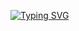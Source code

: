 [![Typing SVG](https://readme-typing-svg.demolab.com/?color=AC93F7&lines=Welcome+to+Helena's+Space👩🏻‍💻;Hello,+I'm+Helena🙋🏻‍♀️)](https://git.io/typing-svg)

<!--
**yolophg/yolophg** is a ✨ _special_ ✨ repository because its `README.md` (this file) appears on your GitHub profile.

Here are some ideas to get you started:

- 🔭 I’m currently working on ...
- 🌱 I’m currently learning ...
- 👯 I’m looking to collaborate on ...
- 🤔 I’m looking for help with ...
- 💬 Ask me about ...
- 📫 How to reach me: ...
- 😄 Pronouns: ...
- ⚡ Fun fact: ...
-->
